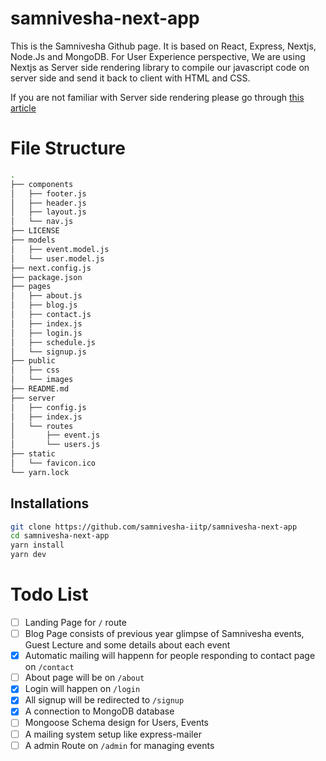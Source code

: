 # samnivesha-next-app
This is the Samnivesha Github page. It is based on React, Express, Nextjs, Node.Js and MongoDB. For User Experience perspective, We are using Nextjs as Server side rendering library to compile our javascript code on server side and send it back to client with HTML and CSS.

If you are not familiar with Server side rendering please go through [this article](https://medium.com/@baphemot/whats-server-side-rendering-and-do-i-need-it-cb42dc059b38)
# File Structure
```bash
.
├── components
│   ├── footer.js
│   ├── header.js
│   ├── layout.js
│   └── nav.js
├── LICENSE
├── models
│   ├── event.model.js
│   └── user.model.js
├── next.config.js
├── package.json
├── pages
│   ├── about.js
│   ├── blog.js
│   ├── contact.js
│   ├── index.js
│   ├── login.js
│   ├── schedule.js
│   └── signup.js
├── public
│   ├── css
│   └── images
├── README.md
├── server
│   ├── config.js
│   ├── index.js
│   └── routes
│       ├── event.js
│       └── users.js
├── static
│   └── favicon.ico
└── yarn.lock
```
## Installations
```bash
git clone https://github.com/samnivesha-iitp/samnivesha-next-app
cd samnivesha-next-app
yarn install
yarn dev
```
# Todo List
- [ ] Landing Page for `/` route
- [ ] Blog Page consists of previous year glimpse of Samnivesha events, Guest Lecture and some details about each event
- [x] Automatic mailing will happenn for people responding to contact page on `/contact` 
- [ ] About page will be on `/about`
- [x] Login will happen on `/login`
- [x] All signup will be redirected to `/signup`
- [x] A connection to MongoDB database
- [ ] Mongoose Schema design for Users, Events
- [ ] A mailing system setup like express-mailer
- [ ] A admin Route on `/admin` for managing events 
